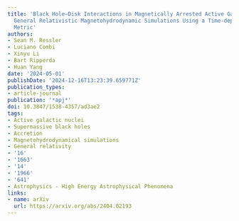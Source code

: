 ```yaml
---
title: 'Black Hole–Disk Interactions in Magnetically Arrested Active Galactic Nuclei:
  General Relativistic Magnetohydrodynamic Simulations Using a Time-dependent, Binary
  Metric'
authors:
- Sean M. Ressler
- Luciano Combi
- Xinyu Li
- Bart Ripperda
- Huan Yang
date: '2024-05-01'
publishDate: '2024-12-16T13:23:39.659771Z'
publication_types:
- article-journal
publication: '*apj*'
doi: 10.3847/1538-4357/ad3ae2
tags:
- Active galactic nuclei
- Supermassive black holes
- Accretion
- Magnetohydrodynamical simulations
- General relativity
- '16'
- '1663'
- '14'
- '1966'
- '641'
- Astrophysics - High Energy Astrophysical Phenomena
links:
- name: arXiv
  url: https://arxiv.org/abs/2404.02193
---
```

